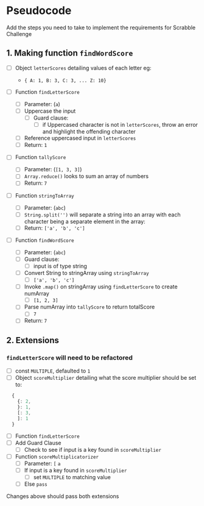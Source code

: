 # Pseudocode

Add the steps you need to take to implement the requirements for Scrabble Challenge

## 1. Making function `findWordScore`

- [ ] Object `letterScores` detailing values of each letter eg:
  - `{ A: 1, B: 3, C: 3, ... Z: 10}`

- [ ] Function `findLetterScore`
  - [ ] Parameter: (`a`)
  - [ ] Uppercase the input
    - [ ] Guard clause:
      - [ ] if Uppercased character is not in `letterScores`, throw an error and highlight the offending character
  - [ ] Reference uppercased input in `letterScores`
  - [ ] Return: `1`
- [ ] Function `tallyScore`
  - [ ] Parameter: (`[1, 3, 3]`)
  - [ ] `Array.reduce()` looks to sum an array of numbers
  - [ ] Return: `7`
- [ ] Function `stringToArray`
  - [ ] Parameter: (`abc`)
  - [ ] `String.split('')` will separate a string into an array with each character being a separate element in the array:
  - [ ] Return: `['a', 'b', 'c']`
- [ ] Function `findWordScore`
  - [ ] Parameter: (`abc`)
  - [ ] Guard clause:
    - [ ] input is of type string
  - [ ] Convert String to stringArray using `stringToArray`
    - [ ] `['a', 'b', 'c']`
  - [ ] Invoke `.map()` on stringArray using `findLetterScore` to create numArray
    - [ ] `[1, 2, 3]`
  - [ ] Parse numArray into `tallyScore` to return totalScore
    - [ ] `7`
  - [ ] Return: `7`

## 2. Extensions

### `findLetterScore` will need to be refactored

- [ ] const `MULTIPLE`, defaulted to `1`
- [ ] Object `scoreMultiplier` detailing what the score multiplier should be set to:

```js
  {
    {: 2,
    }: 1,
    [: 3,
    ]: 1
  }
```

- [ ] Function `findLetterScore`
- [ ] Add Guard Clause
  - [ ] Check to see if input is a key found in `scoreMultiplier`
- [ ] Function `scoreMultiplicatorizer`
  - [ ] Parameter: `[` `a`
  - [ ] If input is a key found in `scoreMultiplier`
    - [ ] set `MULTIPLE` to matching value
  - [ ] Else `pass`

Changes above should pass both extensions
